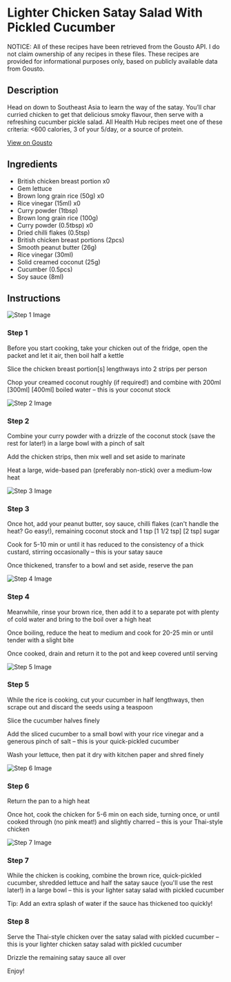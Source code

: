 # Lighter Chicken Satay Salad With Pickled Cucumber 

NOTICE: All of these recipes have been retrieved from the Gousto API. I do not claim ownership of any recipes in these files. These recipes are provided for informational purposes only, based on publicly available data from Gousto.

## Description

Head on down to Southeast Asia to learn the way of the satay. You’ll char curried chicken to get that delicious smoky flavour, then serve with a refreshing cucumber pickle salad. All Health Hub recipes meet one of these criteria: <600 calories, 3 of your 5/day, or a source of protein.

[View on Gousto](https://www.gousto.co.uk/recipes/cookbook/lighter-chicken-satay-salad-with-pickled-cucumber)

## Ingredients

- British chicken breast portion x0
- Gem lettuce
- Brown long grain rice (50g) x0
- Rice vinegar (15ml) x0
- Curry powder (1tbsp)
- Brown long grain rice (100g)
- Curry powder (0.5tbsp) x0
- Dried chilli flakes (0.5tsp)
- British chicken breast portions (2pcs)
- Smooth peanut butter (26g)
- Rice vinegar (30ml)
- Solid creamed coconut (25g)
- Cucumber (0.5pcs)
- Soy sauce (8ml)

## Instructions

![Step 1 Image](https://production-media.gousto.co.uk/cms/recipe-step-image/Step-1-1695044250403-x200.jpg)

### Step 1

Before you start cooking, take your chicken out of the fridge, open the packet and let it air, then boil half a kettle

Slice the chicken breast portion[s] lengthways into 2<span class="text-danger"> </span>strips per person

Chop your creamed coconut roughly (if required!) and combine with 200ml <span class="text-purple">[300ml]</span> <span class="text-danger">[400ml]</span> boiled water – this is your coconut stock

![Step 2 Image](https://production-media.gousto.co.uk/cms/recipe-step-image/Step-2-1695044255201-x200.jpg)

### Step 2

Combine your curry powder with a drizzle of the coconut stock (save the rest for later!) in a large bowl with a pinch of salt

Add the chicken strips, then mix well and set aside to marinate

Heat a large, wide-based pan (preferably non-stick) over a medium-low heat

![Step 3 Image](https://production-media.gousto.co.uk/cms/recipe-step-image/Step-3-1695044258703-x200.jpg)

### Step 3

Once hot, add your peanut butter, soy sauce, chilli flakes (can't handle the heat? Go easy!), remaining coconut stock and 1 tsp <span class="text-purple">[1 1/2 tsp]</span> <span class="text-danger">[2 tsp]</span> sugar

Cook for 5-10 min or until it has reduced to the consistency of a thick custard, stirring occasionally – this is your satay sauce

Once thickened, transfer to a bowl and set aside, reserve the pan

![Step 4 Image](https://production-media.gousto.co.uk/cms/recipe-step-image/Step-4-1695044264994-x200.jpg)

### Step 4

Meanwhile, rinse your brown rice, then add it to a separate pot with plenty of cold water and bring to the boil over a high heat

Once boiling, reduce the heat to medium and cook for 20-25 min or until tender with a slight bite

Once cooked, drain and return it to the pot and keep covered until serving

![Step 5 Image](https://production-media.gousto.co.uk/cms/recipe-step-image/Step-5-1695044271478-x200.jpg)

### Step 5

While the rice is cooking, cut your cucumber in half lengthways, then scrape out and discard the seeds using a teaspoon

Slice the cucumber halves finely

Add the sliced cucumber to a small bowl with your rice vinegar and a generous pinch of salt – this is your quick-pickled cucumber

Wash your lettuce, then pat it dry with kitchen paper and shred finely

![Step 6 Image](https://production-media.gousto.co.uk/cms/recipe-step-image/Step-6-1695044275265-x200.jpg)

### Step 6

Return the pan to a high heat

Once hot, cook the chicken for 5-6 min on each side, turning once, or until cooked through (no pink meat!) and slightly charred – this is your Thai-style chicken

![Step 7 Image](https://production-media.gousto.co.uk/cms/recipe-step-image/Step-7-copy-1695044281577-x200.jpg)

### Step 7

While the chicken is cooking, combine the brown rice, quick-pickled cucumber, shredded lettuce and half the satay sauce (you'll use the rest later!) in a large bowl – this is your lighter satay salad with pickled cucumber

Tip: Add an extra splash of water if the sauce has thickened too quickly!

### Step 8

Serve the Thai-style chicken over the satay salad with pickled cucumber – this is your lighter chicken satay salad with pickled cucumber

Drizzle the remaining satay sauce all over

Enjoy!

